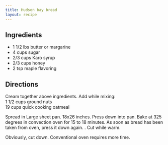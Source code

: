 ```yaml
---
title: Hudson bay bread
layout: recipe
---
```


## Ingredients
* 1 1/2 lbs butter or margarine
* 4 cups sugar
* 2/3 cups Karo syrup
* 2/3 cups honey
* 2 tsp maple flavoring

## Directions
Cream together above ingredients. Add while mixing:  
1 1/2 cups ground nuts  
19 cups quick cooking oatmeal

Spread in Large sheet pan. 18x26 inches. Press down into pan. Bake at 325 degrees in convection oven for 15 to 18 minutes. As soon as bread has been taken from oven, press it down again. . Cut while warm.

Obviously, cut down. Conventional oven requires more time.
